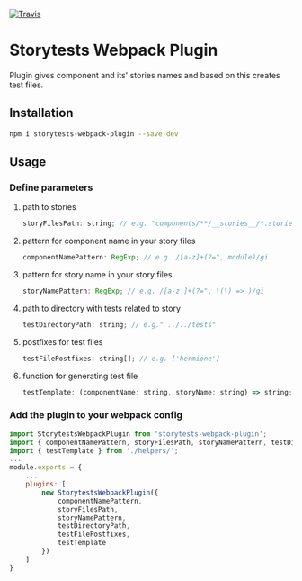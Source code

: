 [![Travis][build-badge]][build]

[build-badge]: https://img.shields.io/travis/baushonok/storytests-webpack-plugin/tests.png?style=flat-square
[build]: https://travis-ci.org/baushonok/storytests-webpack-plugin

# Storytests Webpack Plugin

Plugin gives component and its' stories names and based on this creates test files.

## Installation
```bash
npm i storytests-webpack-plugin --save-dev
```

## Usage
### Define parameters
1. path to stories
    ```js
    storyFilesPath: string; // e.g. "components/**/__stories__/*.stories.tsx"
    ```
2. pattern for component name in your story files
    ```js
    componentNamePattern: RegExp; // e.g. /[a-z]+(?=", module)/gi
    ```
3. pattern for story name in your story files
    ```js
    storyNamePattern: RegExp; // e.g. /[a-z ]+(?=", \(\) => )/gi
    ```
4. path to directory with tests related to story
    ```js
    testDirectoryPath: string; // e.g." ../../tests"
    ```
5. postfixes for test files
    ```js
    testFilePostfixes: string[]; // e.g. ['hermione']
    ```
6. function for generating test file
    ```js
    testTemplate: (componentName: string, storyName: string) => string;
    ```

### Add the plugin to your webpack config
```js
import StorytestsWebpackPlugin from 'storytests-webpack-plugin';
import { componentNamePattern, storyFilesPath, storyNamePattern, testDirectoryPath, testFilePostfixes } from './constants/';
import { testTemplate } from './helpers/';
...
module.exports = {
    ...
    plugins: [
        new StorytestsWebpackPlugin({
            componentNamePattern,
            storyFilesPath,
            storyNamePattern,
            testDirectoryPath,
            testFilePostfixes,
            testTemplate
        })
    ]
}
```
